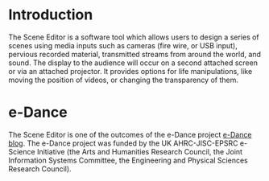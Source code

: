 # Introduction #
The Scene Editor is a software tool which allows users to design a series of scenes using media inputs such as cameras (fire wire, or USB input), pervious recorded material, transmitted streams from around the world, and sound. The display to the audience will occur on a second attached screen or via an attached projector. It provides options for life manipulations, like moving the position of videos, or changing the transparency of them.
# e-Dance #
The Scene Editor is one of the outcomes of the e-Dance project [e-Dance blog](http://projects.kmi.open.ac.uk/e-dance/).
The e-Dance project was funded by the UK AHRC-JISC-EPSRC e-Science Initiative (the Arts and Humanities Research Council, the Joint Information Systems Committee, the Engineering and Physical Sciences Research Council).